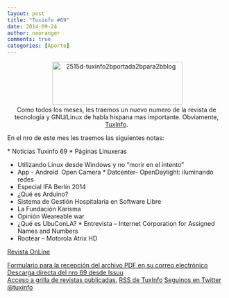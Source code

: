 ```yaml
---
layout: post
title: "Tuxinfo #69"
date: 2014-09-24
author: neoranger
comments: true
categories: [Aporte]
---
```

<div class="separator" style="clear:both;text-align:center;"> <img class="alignnone  wp-image-2096" src="https://blogneositelinux.files.wordpress.com/2016/10/2515d-tuxinfo2bportada2bpara2bblog.jpg" alt="2515d-tuxinfo2bportada2bpara2bblog" width="300" height="99" /></div>

<div class="separator" style="clear:both;text-align:center;"><span style="font-family:Helvetica Neue, Arial, Helvetica, sans-serif;">
</span>Como todos los meses, les traemos un nuevo numero de la revista de tecnología y GNU/Linux de habla hispana mas importante. Obviamente, <a href="http://www.tuxinfo.com.ar/" target="_blank">TuxInfo</a>.</div>

En el nro de este mes les traemos las siguientes notas:

* Noticias Tuxinfo 69
* Páginas Linuxeras
* Utilizando Linux desde Windows y no “morir en el intento”
* App -­ Android ­ Open Camera
* Datcenter- OpenDaylight: iluminando redes
* Especial IFA Berlín 2014
* ¿Qué es Arduino?
* Sistema de Gestión Hospitalaria en Software Libre
* La Fundación Karisma
* Opinión ­Weareable war
* ¿Qué es UbuConLA?
* Entrevista – Internet Corporation for Assigned Names and Numbers
* Rootear – Motorola Atrix HD

<a href="http://issuu.com/arielm.corgatelli/docs/tuxinfo69?e=1" target="_blank">Revista OnLine</a>

<div><a href="https://docs.google.com/forms/d/1Kc6E_NZd57Zg6Fa30uOVmSF5kQP7jRCoZp2dyA-AaYs/viewform" target="_blank">Formulario para la recepción del archivo PDF en su correo electrónico</a></div>

<div><a href="http://issuu.com/arielm.corgatelli/docs/tuxinfo69/0" target="_blank">Descarga directa del nro 69 desde Issuu</a></div>

<div><a href="http://infosertec.loquefaltaba.com/" target="_blank">Acceso a grilla de revistas publicadas.</a>
<a href="http://www.tuxinfo.com.ar/?feed=rss2" target="_blank">RSS de TuxInfo</a>
<a href="http://www.twitter.com/tuxinfo" target="_blank">Seguinos en Twitter @tuxinfo</a></div>

